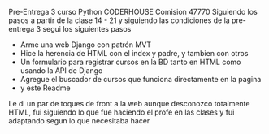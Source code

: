 Pre-Entrega 3 curso Python CODERHOUSE Comision 47770
Siguiendo los pasos a partir de la clase 14 - 21 y siguiendo las condiciones de la pre-entrega 3 segui los siguientes pasos
- Arme una web Django con patrón MVT
- Hice la herencia de HTML con el index y padre, y tambien con otros
- Un formulario para registrar cursos en la BD tanto en HTML como usando la API de Django
- Agregue el buscador de cursos que funciona directamente en la pagina
- y este Readme

Le di un par de toques de front a la web aunque desconozco totalmente HTML, fui siguiendo lo que fue haciendo el profe en las clases y fui adaptando segun lo que necesitaba hacer

